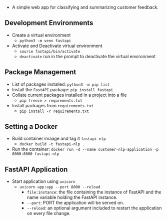 - A simple web app for classifying and summarizing customer feedback.

## Development Environments
- Create a virtual environment
  - `python3 -m venv fastapi`
- Activate and Deactivate virtual environment
  - `source fastapi/bin/activate`
  - `deactivate` run in the prompt to deactivate the virtual environment

## Package Management
- List of packages installed: `python3 -m pip list`
- Install the `FastAPI` package: `pip install fastapi`
- Collate current packages installed in a project into a file
  - `pip freeze > requrements.txt`
- Install packages from `requirements.txt`
  - `pip install -r requirements.txt`

## Setting a Docker
- Build container imaage and tag it `fastapi-nlp`
  - `docker build -t fastapi-nlp .`
- Run the container: `docker run -d --name customer-nlp-application -p 8000:8000 fastapi-nlp`

## FastAPI Application
- Start application using `uvicorn`
  - `uvicorn app:app --port 8000 --reload`
    - `file:instance`: the file containing the instance of FastAPI and the name variable holding the FastAPI instance.
    - `--port`: PORT the application will be served on.
    - `--reload`: an optional argument included to restart the application on every file change.